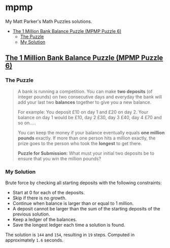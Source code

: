 # mpmp

My Matt Parker's Math Puzzles solutions.

- [The 1 Million Bank Balance Puzzle (MPMP Puzzle 6)](#the-1-million-bank-balance-puzzle-mpmp-puzzle-6)
  - [The Puzzle](#the-puzzle)
  - [My Solution](#my-solution)

## [The 1 Million Bank Balance Puzzle (MPMP Puzzle 6)](https://www.think-maths.co.uk/BankBalance)

### The Puzzle

> A bank is running a competition. You can make **two deposits** (of integer pounds) on two consecutive days and everyday the bank will add your last two **balances** together to give you a new balance.
>
> For example: You deposit £10 on day 1 and £20 on day 2. Your balance on day 1 would be £10, day 2 £30, day 3 £40, day 4 £70 and so on.....
>
> You can keep the money if your balance eventually equals **one million pounds** exactly. If more than one person hits a million exactly, the prize goes to the person who took the **longest** to get there.
>
> **Puzzle for Submission:** What must your initial two deposits be to ensure that you win the million pounds?

### My Solution

Brute force by checking all starting deposits with the following constraints:

- Start at 0 for each of the deposits.
- Skip if there is no growth.
- Continue when balance is larger than or equal to 1 million.
- A deposit cannot be larger than the sum of the starting deposits of the previous solution.
- Keep a ledger of the balances.
- Save the longest ledger each time a solution is found.

The solution is `144` and `154`, resulting in `19` steps. Computed in approximately `1.6` seconds.
